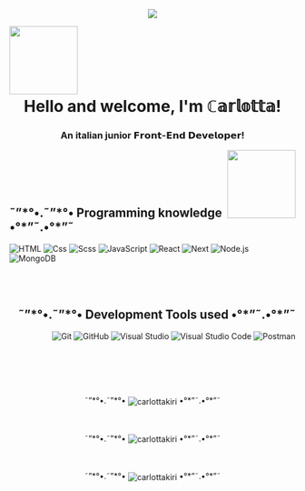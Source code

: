 <p align="center" autoplay><img src="https://user-images.githubusercontent.com/116550146/217503549-e6b0c3d1-4087-4474-a6e1-50cfaa9113a7.gif"></img></p>
<p align="left">
<img width="120px" align="left" src="https://user-images.githubusercontent.com/116550146/217517474-408c4e61-289e-4a3b-ba91-c16c7a7e8f09.gif"></img></p>
<br></br>

<br></br>
<h1 align="center">Hello and welcome, I'm ℂ𝕒𝕣𝕝𝕠𝕥𝕥𝕒!</h1>
<h3 align="center">An italian junior 𝗙𝗿𝗼𝗻𝘁-𝗘𝗻𝗱 𝗗𝗲𝘃𝗲𝗹𝗼𝗽𝗲𝗿!</h3>


<p align="right">
<img width="120px" align="right" src="https://user-images.githubusercontent.com/116550146/217517474-408c4e61-289e-4a3b-ba91-c16c7a7e8f09.gif"></img></p>
<br></br>
<br></br>

<h2 align="left">˜”*°•.˜”*°• Programming knowledge •°*”˜.•°*”˜</h2>
<p>
 <img alt="HTML"src="https://img.shields.io/badge/HTML-E34F26?logo=html5&logoColor=white&style=flat" />
 <img alt="Css" src="https://img.shields.io/badge/CSS-1572B6?logo=css3&logoColor=white&style=flat" />
 <img alt="Scss" src="https://img.shields.io/badge/Scss-CC6699?logo=sass&logoColor=white&style=flat" />
 <img alt="JavaScript" src="https://img.shields.io/badge/JavaScript-F7DF1E?logo=javascript&logoColor=white&style=flat" />
 <img alt="React" src="https://img.shields.io/badge/React-61DAFB?logo=react&logoColor=white&style=flat" /> 
 <img alt="Next" src="https://img.shields.io/badge/Next.js-FFFFFF?logo=next.js&logoColor=black&style=flat" />
 <img alt="Node.js" src="https://img.shields.io/badge/Node.js-339933?logo=node.js&logoColor=white&style=flat" />
 <img alt="MongoDB" src="https://img.shields.io/badge/MongoDB-47A248?logo=mongodb&logoColor=white&style=flat" />
  </p>
  
  
  <br></br>
  <h2 align="right">˜”*°•.˜”*°• Development Tools used  •°*”˜.•°*”˜ </h2>
  <p align="right">
<img alt="Git" src="https://img.shields.io/badge/Git-F05032?logo=git&logoColor=white&style=flat" />
 <img alt="GitHub" src="https://img.shields.io/badge/GitHub-181717?logo=github&logoColor=white&style=flat" />
  <img alt="Visual Studio" src="https://img.shields.io/badge/Visual Studio-5C2D91?logo=visual+studio&logoColor=white&style=flat" />
  <img alt="Visual Studio Code" src="https://img.shields.io/badge/Visual Studio Code-007ACC?logo=visual+studio+code&logoColor=white&style=flat" />
  <img alt="Postman" src="https://img.shields.io/badge/Postman-FFA500?logo=postman&logoColor=white&style=flat" />
 
</p>

<br></br>
<p align="center"><br></br>˜”*°•.˜”*°• <img align="center" src="https://github-readme-stats.vercel.app/api/top-langs?username=carlottakiri&show_icons=true&locale=en&layout=compact" alt="carlottakiri" /> •°*”˜.•°*”˜</p>


<p align="center"><br></br>˜”*°•.˜”*°• <img align="center" src="https://github-readme-stats.vercel.app/api?username=carlottakiri&show_icons=true&locale=en" alt="carlottakiri" /> •°*”˜.•°*”˜</p>

<p align="center" ><br></br>˜”*°•.˜”*°• <img align="center" src="https://github-readme-streak-stats.herokuapp.com/?user=carlottakiri&" alt="carlottakiri" /> •°*”˜.•°*”˜</p>

  
